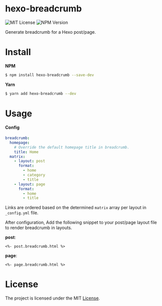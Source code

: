 # hexo-breadcrumb

![MIT License](https://img.shields.io/npm/l/hexo-breadcrumb?style=social)
![NPM Version](https://img.shields.io/npm/v/hexo-breadcrumb?style=social)

Generate breadcrumb for a Hexo post/page.

# Install

**NPM**

```bash
$ npm install hexo-breadcrumb --save-dev
```

**Yarn**

```bash
$ yarn add hexo-breadcrumb --dev
```

# Usage

#### Config

```yaml
breadcrumb:
  homepage:
    # Override the default homepage title in breadcrumb.
    title: Home
  matrix:
    - layout: post
      format:
        - home
        - category
        - title
    - layout: page
      format:
        - home
        - title
```

Links are ordered based on the determined `matrix` array per layout in `_config.yml` file.

After configuration, Add the following snippet to your post/page layout file to render breadcrumb in layouts.

**post**:

```ejs
<%- post.breadcrumb.html %>
```

**page**:

```ejs
<%- page.breadcrumb.html %>
```

# License

The project is licensed under the MIT [License](LICENSE).
